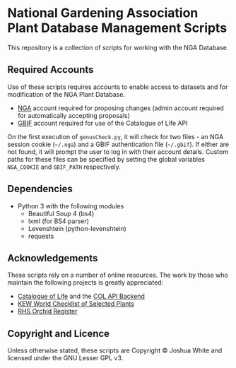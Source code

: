 # National Gardening Association Plant Database Management Scripts

This repository is a collection of scripts for working with the NGA Database.

## Required Accounts

Use of these scripts requires accounts to enable access to datasets and for modification of the NGA Plant Database.

- [NGA](https://garden.org/) account required for proposing changes (admin account required for automatically accepting proposals)
- [GBIF](https://www.gbif.org/) account required for use of the Catalogue of Life API

On the first execution of `genusCheck.py`, it will check for two files - an NGA session cookie (`~/.nga`) and a GBIF authentication file (`~/.gbif`). If either are not found, it will prompt the user to log in with their account details. Custom paths for these files can be specified by setting the global variables `NGA_COOKIE` and `GBIF_PATH` respectively.

## Dependencies

- Python 3 with the following modules
  - Beautiful Soup 4 (bs4)
  - lxml (for BS4 parser)
  - Levenshtein (python-levenshtein)
  - requests

## Acknowledgements

These scripts rely on a number of online resources. The work by those who maintain the following projects is greatly appreciated:

- [Catalogue of Life](https://www.catalogueoflife.org/) and the [COL API Backend](https://github.com/CatalogueOfLife/backend/)
- [KEW World Checklist of Selected Plants](https://wcsp.science.kew.org/)
- [RHS Orchid Register](https://apps.rhs.org.uk/horticulturaldatabase/orchidregister/orchidregister.asp)

## Copyright and Licence

Unless otherwise stated, these scripts are Copyright © Joshua White and licensed under the GNU Lesser GPL v3.